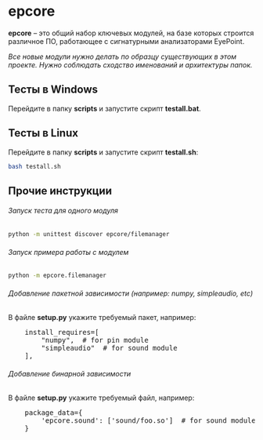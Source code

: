 # epcore
**epcore** – это общий набор ключевых модулей, на базе которых строится различное ПО, работающее с сигнатурными анализаторами EyePoint.

_Все новые модули нужно делать по образцу существующих в этом проекте. Нужно соблюдать сходство именований и архитектуры папок._

## Тесты в Windows

Перейдите в папку **scripts** и запустите скрипт **testall.bat**.

## Тесты в Linux

Перейдите в папку **scripts** и запустите скрипт **testall.sh**:

```bash
bash testall.sh
```

## Прочие инструкции

###### Запуск теста для одного модуля
```bash
python -m unittest discover epcore/filemanager
```

###### Запуск примера работы с модулем
```bash
python -m epcore.filemanager
```

###### Добавление пакетной зависимости (например: numpy, simpleaudio, etc) 

В файле **setup.py** укажите требуемый пакет, например:
<pre>
    install_requires=[
        "numpy",  # for pin module
        "simpleaudio"  # for sound module
    ],
</pre>

###### Добавление бинарной зависимости
В файле **setup.py** укажите требуемый файл, например:
<pre>
    package_data={
        'epcore.sound': ['sound/foo.so']  # for sound module
    }
</pre>
